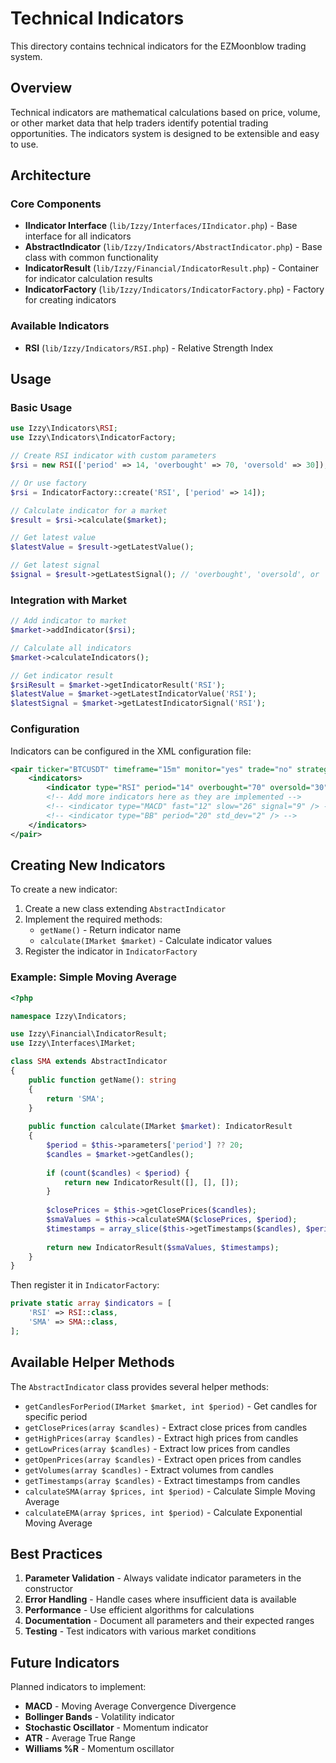 # Technical Indicators

This directory contains technical indicators for the EZMoonblow trading system.

## Overview

Technical indicators are mathematical calculations based on price, volume, or other market data that help traders
identify potential trading opportunities. The indicators system is designed to be extensible and easy to use.

## Architecture

### Core Components

- **IIndicator Interface** (`lib/Izzy/Interfaces/IIndicator.php`) - Base interface for all indicators
- **AbstractIndicator** (`lib/Izzy/Indicators/AbstractIndicator.php`) - Base class with common functionality
- **IndicatorResult** (`lib/Izzy/Financial/IndicatorResult.php`) - Container for indicator calculation results
- **IndicatorFactory** (`lib/Izzy/Indicators/IndicatorFactory.php`) - Factory for creating indicators

### Available Indicators

- **RSI** (`lib/Izzy/Indicators/RSI.php`) - Relative Strength Index

## Usage

### Basic Usage

```php
use Izzy\Indicators\RSI;
use Izzy\Indicators\IndicatorFactory;

// Create RSI indicator with custom parameters
$rsi = new RSI(['period' => 14, 'overbought' => 70, 'oversold' => 30]);

// Or use factory
$rsi = IndicatorFactory::create('RSI', ['period' => 14]);

// Calculate indicator for a market
$result = $rsi->calculate($market);

// Get latest value
$latestValue = $result->getLatestValue();

// Get latest signal
$signal = $result->getLatestSignal(); // 'overbought', 'oversold', or 'neutral'
```

### Integration with Market

```php
// Add indicator to market
$market->addIndicator($rsi);

// Calculate all indicators
$market->calculateIndicators();

// Get indicator result
$rsiResult = $market->getIndicatorResult('RSI');
$latestValue = $market->getLatestIndicatorValue('RSI');
$latestSignal = $market->getLatestIndicatorSignal('RSI');
```

### Configuration

Indicators can be configured in the XML configuration file:

```xml
<pair ticker="BTCUSDT" timeframe="15m" monitor="yes" trade="no" strategy="EZMoonblowDCA">
    <indicators>
        <indicator type="RSI" period="14" overbought="70" oversold="30" />
        <!-- Add more indicators here as they are implemented -->
        <!-- <indicator type="MACD" fast="12" slow="26" signal="9" /> -->
        <!-- <indicator type="BB" period="20" std_dev="2" /> -->
    </indicators>
</pair>
```

## Creating New Indicators

To create a new indicator:

1. Create a new class extending `AbstractIndicator`
2. Implement the required methods:
    - `getName()` - Return indicator name
    - `calculate(IMarket $market)` - Calculate indicator values
3. Register the indicator in `IndicatorFactory`

### Example: Simple Moving Average

```php
<?php

namespace Izzy\Indicators;

use Izzy\Financial\IndicatorResult;
use Izzy\Interfaces\IMarket;

class SMA extends AbstractIndicator
{
    public function getName(): string
    {
        return 'SMA';
    }
    
    public function calculate(IMarket $market): IndicatorResult
    {
        $period = $this->parameters['period'] ?? 20;
        $candles = $market->getCandles();
        
        if (count($candles) < $period) {
            return new IndicatorResult([], [], []);
        }
        
        $closePrices = $this->getClosePrices($candles);
        $smaValues = $this->calculateSMA($closePrices, $period);
        $timestamps = array_slice($this->getTimestamps($candles), $period - 1);
        
        return new IndicatorResult($smaValues, $timestamps);
    }
}
```

Then register it in `IndicatorFactory`:

```php
private static array $indicators = [
    'RSI' => RSI::class,
    'SMA' => SMA::class,
];
```

## Available Helper Methods

The `AbstractIndicator` class provides several helper methods:

- `getCandlesForPeriod(IMarket $market, int $period)` - Get candles for specific period
- `getClosePrices(array $candles)` - Extract close prices from candles
- `getHighPrices(array $candles)` - Extract high prices from candles
- `getLowPrices(array $candles)` - Extract low prices from candles
- `getOpenPrices(array $candles)` - Extract open prices from candles
- `getVolumes(array $candles)` - Extract volumes from candles
- `getTimestamps(array $candles)` - Extract timestamps from candles
- `calculateSMA(array $prices, int $period)` - Calculate Simple Moving Average
- `calculateEMA(array $prices, int $period)` - Calculate Exponential Moving Average

## Best Practices

1. **Parameter Validation** - Always validate indicator parameters in the constructor
2. **Error Handling** - Handle cases where insufficient data is available
3. **Performance** - Use efficient algorithms for calculations
4. **Documentation** - Document all parameters and their expected ranges
5. **Testing** - Test indicators with various market conditions

## Future Indicators

Planned indicators to implement:

- **MACD** - Moving Average Convergence Divergence
- **Bollinger Bands** - Volatility indicator
- **Stochastic Oscillator** - Momentum indicator
- **ATR** - Average True Range
- **Williams %R** - Momentum oscillator 